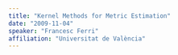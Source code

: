 ```yaml
---
title: "Kernel Methods for Metric Estimation"
date: "2009-11-04"
speaker: "Francesc Ferri"
affiliation: "Universitat de València"
---
```

